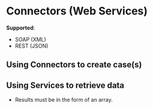# Connectors (Web Services)

**Supported**:

- SOAP (XML)
- REST (JSON)

## Using Connectors to create case(s)

## Using Services to retrieve data

- Results must be in the form of an array.